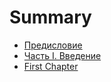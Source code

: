 # Summary

* [Предисловие](README.md)
* [Часть I. Введение](introduction.md)
* [First Chapter](chapter1.md)

